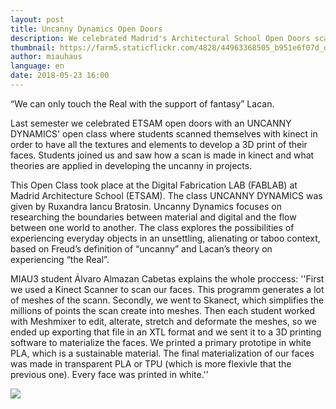 ```yaml
---
layout: post
title: Uncanny Dynamics Open Doors
description: We celebrated Madrid's Architectural School Open Doors scanning our faces in an open class
thumbnail: https://farm5.staticflickr.com/4828/44963368505_b951e6f07d_o_d.jpg
author: miauhaus
language: en
date: 2018-05-23 16:00
---
```


“We can only touch the Real with the support of fantasy” Lacan.

Last semester we celebrated ETSAM open doors with an UNCANNY DYNAMICS' open class where students scanned themselves with kinect in order to have all the textures and elements to develop a 3D print of their faces. Students joined us and saw how a scan is made in kinect and what theories are applied in developing the uncanny in projects.

This Open Class took place at the Digital Fabrication LAB (FABLAB) at Madrid Architecture School (ETSAM). The class UNCANNY DYNAMICS was given by Ruxandra Iancu Bratosin. Uncanny Dynamics focuses on researching the boundaries between material and digital and the flow between one world to another. The class explores the possibilities of experiencing everyday objects in an unsettling, alienating or taboo context, based on Freud’s definition of “uncanny” and Lacan’s theory on experiencing “the Real”.

MIAU3 student Álvaro Almazan Cabetas explains the whole proccess: ''First we used a Kinect Scanner to scan our faces. This programm generates a lot of meshes of the scann. Secondly, we went to Skanect, which simplifies the millions of points the scan create into meshes. Then each student worked with Meshmixer to edit, alterate, stretch and deformate the meshes, so we ended up exporting that file in an XTL format and we sent it to a 3D printing software to materialize the faces. We printed a primary prototipe in white PLA, which is a sustainable material. The final materialization of our faces was made in transparent PLA or TPU (which is more flexivle that the previous one). Every face was printed in white.''

![](https://farm5.staticflickr.com/4812/44130600300_9074f54368_o_d.jpg)
